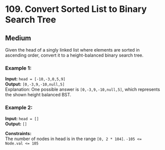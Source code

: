 # 109. Convert Sorted List to Binary Search Tree

## Medium

Given the head of a singly linked list where elements are sorted in ascending order, convert it to a height-balanced
binary search tree.

### Example 1:
**Input:** `head = [-10,-3,0,5,9]`  
**Output:** `[0,-3,9,-10,null,5]`  
Explanation: One possible answer is `[0,-3,9,-10,null,5]`, which represents the shown height balanced BST.

### Example 2:
**Input:** `head = []`  
**Output:** `[]`

**Constraints:**  
The number of nodes in head is in the range `[0, 2 * 104]`.
`-105 <= Node.val <= 105`